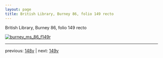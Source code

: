 ```yaml
---
layout: page
title: British Library, Burney 86, folio 149 recto
---
```


British Library, Burney 86, folio 149 recto

[![burney_ms_86_f149r](http://www.homermultitext.org/iipsrv?IIIF=/project/homer/pyramidal/deepzoom/bl/burney86imgs/v1/burney_ms_86_f149r.tif/full/800,/0/default.jpg)](http://www.homermultitext.org/ict2/?urn=urn:cite2:bl:burney86imgs.v1:burney_ms_86_f149r) 

---

previous:  [148v](../148v/) | next: [149v](../149v/)